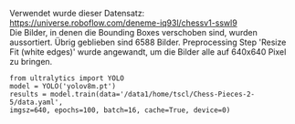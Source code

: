Verwendet wurde dieser Datensatz:  
https://universe.roboflow.com/deneme-iq93l/chessv1-sswl9  
Die Bilder, in denen die Bounding Boxes verschoben sind, wurden aussortiert.
Übrig geblieben sind 6588 Bilder.
Preprocessing Step 'Resize Fit (white edges)' wurde angewandt,
um die Bilder alle auf 640x640 Pixel zu bringen.


```
from ultralytics import YOLO
model = YOLO('yolov8m.pt')
results = model.train(data='/data1/home/tscl/Chess-Pieces-2-5/data.yaml', 
imgsz=640, epochs=100, batch=16, cache=True, device=0)
```
